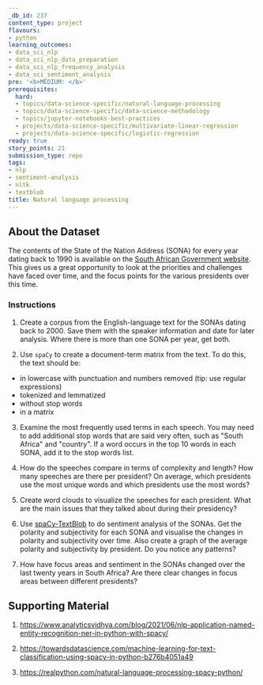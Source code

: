 ```yaml
---
_db_id: 237
content_type: project
flavours:
- python
learning_outcomes:
- data_sci_nlp
- data_sci_nlp_data_preparation
- data_sci_nlp_frequency_analysis
- data_sci_sentiment_analysis
pre: '<b>MEDIUM: </b>'
prerequisites:
  hard:
  - topics/data-science-specific/natural-language-processing
  - topics/data-science-specific/data-science-methodology
  - topics/jupyter-notebooks-best-practices
  - projects/data-science-specific/multivariate-linear-regression
  - projects/data-science-specific/logistic-regression
ready: true
story_points: 21
submission_type: repo
tags:
- nlp
- sentiment-analysis
- nltk
- textblob
title: Natural language processing
---
```

## About the Dataset
The contents of the State of the Nation Address (SONA) for every year dating back to 1990 is available on the [South African Government website](https://www.gov.za/state-nation-address). This gives us a great opportunity to look at the priorities and challenges have faced over time, and the focus points for the various presidents over this time.

### Instructions

1. Create a corpus from the English-language text for the SONAs dating back to 2000. Save them with the speaker information and date for later analysis. Where there is more than one SONA per year, get both.

2. Use `spaCy` to create a document-term matrix from the text. To do this, the text should be:  

  * in lowercase with punctuation and numbers removed (tip: use regular expressions)
  * tokenized and lemmatized
  * without stop words
  * in a matrix

3. Examine the most frequently used terms in each speech. You may need to add additional stop words that are said very often, such as "South Africa" and "country". If a word occurs in the top 10 words in each SONA, add it to the stop words list.

4. How do the speeches compare in terms of complexity and length? How many speeches are there per president? On average, which presidents use the most unique words and which presidents use the most words?

5. Create word clouds to visualize the speeches for each president. What are the main issues that they talked about during their presidency?

6. Use [spaCy-TextBlob](https://spacy.io/universe/project/spacy-textblob) to do sentiment analysis of the SONAs. Get the polarity and subjectivity for each SONA and visualise the changes in polarity and subjectivity over time. Also create a graph of the average polarity and subjectivity by president. Do you notice any patterns?

7. How have focus areas and sentiment in the SONAs changed over the last twenty years in South Africa? Are there clear changes in focus areas between different presidents?

## Supporting Material
1. https://www.analyticsvidhya.com/blog/2021/06/nlp-application-named-entity-recognition-ner-in-python-with-spacy/
   
2. https://towardsdatascience.com/machine-learning-for-text-classification-using-spacy-in-python-b276b4051a49

3. https://realpython.com/natural-language-processing-spacy-python/
